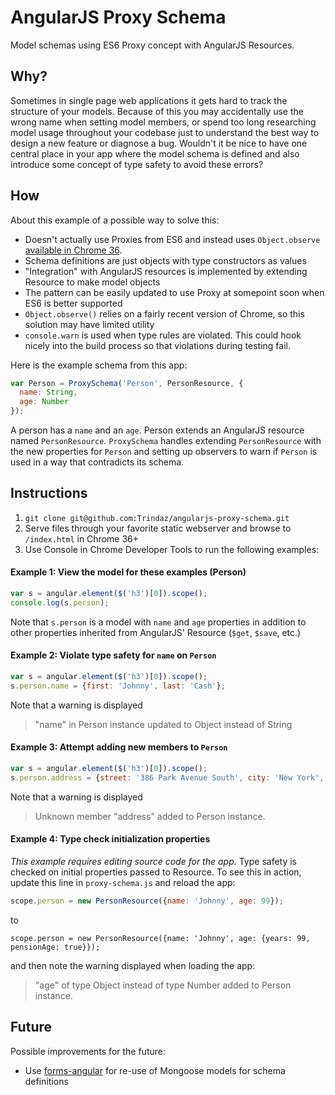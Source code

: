 AngularJS Proxy Schema
===

Model schemas using ES6 Proxy concept with AngularJS Resources.

Why?
---

Sometimes in single page web applications it gets hard to track the structure of your models. Because of this you may accidentally use the wrong name when setting model members, or spend too long researching model usage throughout your codebase just to understand the best way to design a new feature or diagnose a bug. Wouldn't it be nice to have one central place in your app where the model schema is defined and also introduce some concept of type safety to avoid these errors?

How
---

About this example of a possible way to solve this:
  - Doesn't actually use Proxies from ES6 and instead uses `Object.observe` [available in Chrome 36](http://www.html5rocks.com/en/tutorials/es7/observe/).
  - Schema definitions are just objects with type constructors as values
  - "Integration" with AngularJS resources is implemented by extending Resource to make model objects
  - The pattern can be easily updated to use Proxy at somepoint soon when ES6 is better supported
  - `Object.observe()` relies on a fairly recent version of Chrome, so this solution may have limited utility
  - `console.warn` is used when type rules are violated. This could hook nicely into the build process so that violations during testing fail.

Here is the example schema from this app:
```javascript
var Person = ProxySchema('Person', PersonResource, {
  name: String,
  age: Number
});
```

A person has a `name` and an `age`. Person extends an AngularJS resource named `PersonResource`. `ProxySchema` handles extending `PersonResource` with the new properties for `Person` and setting up observers to warn if `Person` is used in a way that contradicts its schema.

Instructions
---
  1. `git clone git@github.com:Trindaz/angularjs-proxy-schema.git`
  2. Serve files through your favorite static webserver and browse to `/index.html` in Chrome 36+
  3. Use Console in Chrome Developer Tools to run the following examples:

#### Example 1: View the model for these examples (Person)
```javascript
var s = angular.element($('h3')[0]).scope();
console.log(s.person);
```
Note that `s.person` is a model with `name` and `age` properties in addition to other properties inherited from AngularJS' Resource (`$get`, `$save`, etc.)

#### Example 2: Violate type safety for `name` on `Person`
```javascript
var s = angular.element($('h3')[0]).scope();
s.person.name = {first: 'Johnny', last: 'Cash'};
```
Note that a warning is displayed
> "name" in Person instance updated to Object instead of String

#### Example 3: Attempt adding new members to `Person`
```javascript
var s = angular.element($('h3')[0]).scope();
s.person.address = {street: '386 Park Avenue South', city: 'New York', state: 'NY', zip: '10016'};
```
Note that a warning is displayed
> Unknown member "address" added to Person instance.

#### Example 4: Type check initialization properties
_This example requires editing source code for the app._
Type safety is checked on initial properties passed to Resource. To see this in action, update this line in `proxy-schema.js` and reload the app:
```javascript
scope.person = new PersonResource({name: 'Johnny', age: 99});
```
to
```
scope.person = new PersonResource({name: 'Johnny', age: {years: 99, pensionAge: true}});
```
and then note the warning displayed when loading the app:

> "age" of type Object instead of type Number added to Person instance.

Future
---

Possible improvements for the future:
  - Use [forms-angular](https://github.com/forms-angular/forms-angular) for re-use of Mongoose models for schema definitions


